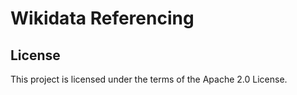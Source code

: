 # Wikidata Referencing

## License
This project is licensed under the terms of the Apache 2.0 License.
